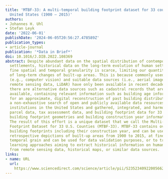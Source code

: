 ```yaml
---
title: 'MTBF-33: A multi-temporal building footprint dataset for 33 counties in the
  United States (1900 – 2015)'
authors:
- Johannes H. Uhl
- Stefan Leyk
date: '2022-06-01'
publishDate: '2024-06-05T20:56:27.478589Z'
publication_types:
- article-journal
publication: '*Data in Brief*'
doi: 10.1016/J.DIB.2022.108369
abstract: Despite abundant data on the spatial distribution of contemporary human
  settlements, historical data on the long-term evolution of human settlements at
  fine spatial and temporal granularity is scarce, limiting our quantitative understanding
  of long-term changes of built-up areas. This is because commonly used mapping methods
  (e.g., computer vision) and suitable data sources (i.e., aerial imagery, multi-spectral
  remote sensing data, LiDAR) have only been available in recent decades. However,
  there are alternative data sources such as cadastral records that are digitally
  available, containing relevant information such as building age information, allowing
  for an approximate, digital reconstruction of past building distributions. We conducted
  a non-exhaustive search of open and publicly available data resources from administrative
  institutions in the United States and gathered, integrated, and harmonized cadastral
  parcel data, tax assessment data, and building footprint data for 33 counties, wherever
  building footprint geometries and building construction year information was available.
  The result of this effort is a unique dataset that we call the Multi-Temporal Building
  Footprint Dataset for 33 U.S. Counties (MTBF-33). MTBF-33 contains over 6.2 million
  building footprints including their construction year, and can be used to derive
  retrospective depictions of built-up areas from 1900 to 2015, at fine spatial and
  temporal grain and can be used for data validation purposes, or to train statistical
  learning approaches aiming to extract historical information on human settlements
  from remote sensing data, historical maps, or similar data sources.
links:
- name: URL
  url: 
    https://www.sciencedirect.com/science/article/pii/S2352340922005662?via%3Dihub#fig0002
---
```

